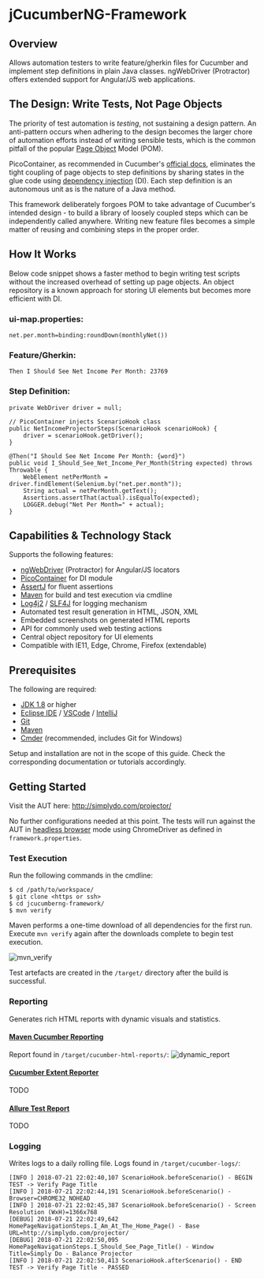 # jCucumberNG-Framework

## Overview
Allows automation testers to write feature/gherkin files for Cucumber and implement step definitions in plain Java classes. ngWebDriver (Protractor) offers extended support for Angular/JS web applications.

## The Design: Write Tests, Not Page Objects
The priority of test automation is _testing_, not sustaining a design pattern. An anti-pattern occurs when adhering to the design becomes the larger chore of automation efforts instead of writing sensible tests, which is the common pitfall of the popular [Page Object](https://github.com/SeleniumHQ/selenium/wiki/PageObjects) Model (POM).

PicoContainer, as recommended in Cucumber's [official docs](https://docs.cucumber.io/cucumber/state/#dependency-injection), eliminates the tight coupling of page objects to step definitions by sharing states in the glue code using [dependency injection](http://picocontainer.com/injection.html) (DI). Each step definition is an autonomous unit as is the nature of a Java method.

This framework deliberately forgoes POM to take advantage of Cucumber's intended design - to build a library of loosely coupled steps which can be independently called anywhere. Writing new feature files becomes a simple matter of reusing and combining steps in the proper order.

## How It Works
Below code snippet shows a faster method to begin writing test scripts without the increased overhead of setting up page objects. An object repository is a known approach for storing UI elements but becomes more efficient with DI.

### ui-map.properties:
~~~
net.per.month=binding:roundDown(monthlyNet())
~~~

### Feature/Gherkin:
~~~
Then I Should See Net Income Per Month: 23769
~~~

### Step Definition:
~~~
private WebDriver driver = null;

// PicoContainer injects ScenarioHook class
public NetIncomeProjectorSteps(ScenarioHook scenarioHook) {
    driver = scenarioHook.getDriver();
}

@Then("I Should See Net Income Per Month: {word}")
public void I_Should_See_Net_Income_Per_Month(String expected) throws Throwable {
    WebElement netPerMonth = driver.findElement(Selenium.by("net.per.month"));
    String actual = netPerMonth.getText();
    Assertions.assertThat(actual).isEqualTo(expected);
    LOGGER.debug("Net Per Month=" + actual);
}
~~~

## Capabilities & Technology Stack
Supports the following features:
- [ngWebDriver](https://github.com/paul-hammant/ngWebDriver) (Protractor) for Angular/JS locators
- [PicoContainer](http://picocontainer.com/) for DI module
- [AssertJ](http://joel-costigliola.github.io/assertj/) for fluent assertions
- [Maven](https://maven.apache.org/) for build and test execution via cmdline
- [Log4j2](https://logging.apache.org/log4j/2.x/) / [SLF4J](https://www.slf4j.org/) for logging mechanism
- Automated test result generation in HTML, JSON, XML
- Embedded screenshots on generated HTML reports
- API for commonly used web testing actions
- Central object repository for UI elements
- Compatible with IE11, Edge, Chrome, Firefox (extendable)

## Prerequisites
The following are required:
- [JDK 1.8](http://www.oracle.com/technetwork/java/javase/downloads/jdk8-downloads-2133151.html) or higher
- [Eclipse IDE](http://www.eclipse.org/downloads/eclipse-packages/) / [VSCode](https://code.visualstudio.com/download) / [IntelliJ](https://www.jetbrains.com/idea/download/#section=windows)
- [Git](https://git-scm.com/downloads)
- [Maven](https://maven.apache.org/download.cgi)
- [Cmder](http://cmder.net/) (recommended, includes Git for Windows)

Setup and installation are not in the scope of this guide. Check the corresponding documentation or tutorials accordingly.

## Getting Started
Visit the AUT here: http://simplydo.com/projector/

No further configurations needed at this point. The tests will run against the AUT in [headless browser](https://en.wikipedia.org/wiki/Headless_browser) mode using ChromeDriver as defined in `framework.properties`.

### Test Execution

Run the following commands in the cmdline:
~~~
$ cd /path/to/workspace/
$ git clone <https or ssh>
$ cd jcucumberng-framework/
$ mvn verify
~~~

Maven performs a one-time download of all dependencies for the first run. Execute `mvn verify` again after the downloads complete to begin test execution.

![mvn_verify](https://user-images.githubusercontent.com/28589393/43071460-79da3de6-8ea5-11e8-9935-a6afc02d62d8.gif)

Test artefacts are created in the `/target/` directory after the build is successful.

### Reporting
Generates rich HTML reports with dynamic visuals and statistics.

#### [Maven Cucumber Reporting](https://github.com/damianszczepanik/maven-cucumber-reporting)
Report found in `/target/cucumber-html-reports/`:
![dynamic_report](https://user-images.githubusercontent.com/28589393/43090686-acbd9c00-8eda-11e8-9c08-d74c1a86e03b.gif)

#### [Cucumber Extent Reporter](https://github.com/email2vimalraj/CucumberExtentReporter)
TODO

#### [Allure Test Report](https://github.com/allure-framework)
TODO

### Logging
Writes logs to a daily rolling file. Logs found in `/target/cucumber-logs/`:
~~~
[INFO ] 2018-07-21 22:02:40,107 ScenarioHook.beforeScenario() - BEGIN TEST -> Verify Page Title
[INFO ] 2018-07-21 22:02:44,191 ScenarioHook.beforeScenario() - Browser=CHROME32_NOHEAD
[INFO ] 2018-07-21 22:02:45,387 ScenarioHook.beforeScenario() - Screen Resolution (WxH)=1366x768
[DEBUG] 2018-07-21 22:02:49,642 HomePageNavigationSteps.I_Am_At_The_Home_Page() - Base URL=http://simplydo.com/projector/
[DEBUG] 2018-07-21 22:02:50,095 HomePageNavigationSteps.I_Should_See_Page_Title() - Window Title=Simply Do - Balance Projector
[INFO ] 2018-07-21 22:02:50,413 ScenarioHook.afterScenario() - END TEST -> Verify Page Title - PASSED
~~~